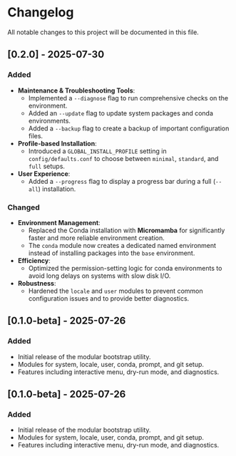 # Changelog

All notable changes to this project will be documented in this file.

## [0.2.0] - 2025-07-30

### Added

- **Maintenance & Troubleshooting Tools**:
    - Implemented a `--diagnose` flag to run comprehensive checks on the environment.
    - Added an `--update` flag to update system packages and conda environments.
    - Added a `--backup` flag to create a backup of important configuration files.
- **Profile-based Installation**:
    - Introduced a `GLOBAL_INSTALL_PROFILE` setting in `config/defaults.conf` to choose between `minimal`, `standard`, and `full` setups.
- **User Experience**:
    - Added a `--progress` flag to display a progress bar during a full (`--all`) installation.

### Changed

- **Environment Management**:
    - Replaced the Conda installation with **Micromamba** for significantly faster and more reliable environment creation.
    - The `conda` module now creates a dedicated named environment instead of installing packages into the `base` environment.
- **Efficiency**:
    - Optimized the permission-setting logic for conda environments to avoid long delays on systems with slow disk I/O.
- **Robustness**:
    - Hardened the `locale` and `user` modules to prevent common configuration issues and to provide better diagnostics.

## [0.1.0-beta] - 2025-07-26

### Added

- Initial release of the modular bootstrap utility.
- Modules for system, locale, user, conda, prompt, and git setup.
- Features including interactive menu, dry-run mode, and diagnostics.

## [0.1.0-beta] - 2025-07-26

### Added

-   Initial release of the modular bootstrap utility.
-   Modules for system, locale, user, conda, prompt, and git setup.
-   Features including interactive menu, dry-run mode, and diagnostics.

